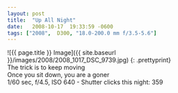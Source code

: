 ```yaml
---
layout: post
title:  "Up All Night"
date:   2008-10-17  19:33:59 -0600
tags: ["2008",  D300, "18.0-200.0 mm f/3.5-5.6"]
---
```

![{{ page.title }} Image]({{ site.baseurl }}/images/2008/2008_1017_DSC_9739.jpg)
{: .prettyprint}  
The trick is to keep moving   
Once you sit down, you are a goner  
1/60 sec, f/4.5, ISO 640 - Shutter clicks this night: 359